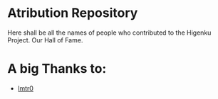 # Atribution Repository
Here shall be all the names of people who contributed to the Higenku Project. Our Hall of Fame.

# A big Thanks to:
- [lmtr0](https://github.oom/lmtr0)
